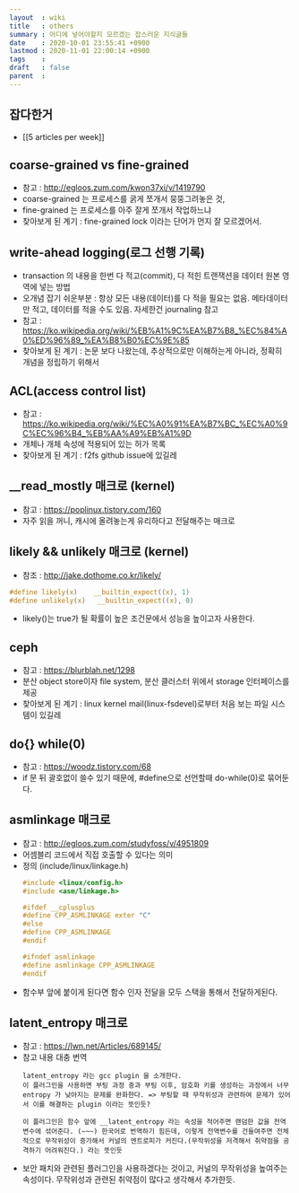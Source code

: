 ```yaml
---
layout  : wiki
title   : others
summary : 어디에 넣어야할지 모르겠는 잡스러운 지식글들
date    : 2020-10-01 23:55:41 +0900
lastmod : 2020-11-01 22:00:14 +0900
tags    :
draft   : false
parent  :
---
```


## 잡다한거
 * [[5 articles per week]]

## coarse-grained vs fine-grained
 * 참고 : http://egloos.zum.com/kwon37xi/v/1419790
 * coarse-grained 는 프로세스를 굵게 쪼개서 뭉뚱그려놓은 것,
 * fine-grained 는 프로세스를 아주 잘게 쪼개서 작업하느냐
 * 찾아보게 된 계기 : fine-grained lock 이라는 단어가 먼지 잘 모르겠어서.

## write-ahead logging(로그 선행 기록)
 * transaction 의 내용을 한번 다 적고(commit), 다 적힌 트랜잭션을 데이터 원본 영역에 넣는 방법
 * 오개념 잡기 쉬운부분 : 항상 모든 내용(데이터)를 다 적을 필요는 없음. 메타데이터만 적고, 데이터를 적을 수도 있음. 자세한건 journaling 참고
 * 참고 : https://ko.wikipedia.org/wiki/%EB%A1%9C%EA%B7%B8_%EC%84%A0%ED%96%89_%EA%B8%B0%EC%9E%85
 * 찾아보게 된 계기 : 논문 보다 나왔는데, 추상적으로만 이해하는게 아니라, 정확히 개념을 정립하기 위해서

## ACL(access control list)
 * 참고 : https://ko.wikipedia.org/wiki/%EC%A0%91%EA%B7%BC_%EC%A0%9C%EC%96%B4_%EB%AA%A9%EB%A1%9D
 * 개체나 개체 속성에 적용되어 있는 허가 목록
 * 찾아보게 된 계기 : f2fs github issue에 있길레

## __read_mostly 매크로 (kernel)
 * 참고 : https://poplinux.tistory.com/160
 * 자주 읽을 꺼니, 캐시에 올려놓는게 유리하다고 전달해주는 매크로

## likely && unlikely 매크로 (kernel)
 * 참조 : http://jake.dothome.co.kr/likely/
  ```c
  #define likely(x)    __builtin_expect((x), 1)
  #define unlikely(x)   __builtin_expect((x), 0)
  ```
 * likely()는 true가 될 확률이 높은 조건문에서 성능을 높이고자 사용한다.

## ceph
 * 참고 : https://blurblah.net/1298
 * 분산 object store이자 file system, 분산 클러스터 위에서 storage 인터페이스를 제공
 * 찾아보게 된 계기 : linux kernel mail(linux-fsdevel)로부터 처음 보는 파일 시스템이 있길레

## do{} while(0)
 * 참고 : https://woodz.tistory.com/68
 * if 문 뒤 괄호없이 쓸수 있기 때문에, #define으로 선언할때 do-while(0)로 묶어둔다.

## asmlinkage 매크로
 * 참고 : http://egloos.zum.com/studyfoss/v/4951809
 * 어셈블리 코드에서 직접 호출할 수 있다는 의미
 * 정의 (include/linux/linkage.h)
   ```c
   #include <linux/config.h>
   #include <asm/linkage.h>

   #ifdef __cplusplus
   #define CPP_ASMLINKAGE exter "C"
   #else
   #define CPP_ASMLINKAGE
   #endif

   #ifndef asmlinkage
   #define asmlinkage CPP_ASMLINKAGE
   #endif
   ```
 * 함수부 앞에 붙이게 된다면 함수 인자 전달을 모두 스택을 통해서 전달하게된다.

## latent_entropy 매크로
 * 참고 : https://lwn.net/Articles/689145/
 * 참고 내용 대충 번역
   ```
   latent_entropy 라는 gcc plugin 을 소개한다.
   이 플러그인을 사용하면 부팅 과정 중과 부팅 이후, 암호화 키를 생성하는 과정에서 너무 entropy 가 낮아지는 문제를 완화한다. => 부팅할 때 무작위성과 관련하여 문제가 있어서 이를 해결하는 plugin 이라는 뜻인듯?

   이 플러그인은 함수 앞에 __latent_entropy 라는 속성을 적어주면 랜덤한 값을 전역 변수에 섞어준다. (~~~) 한국어로 번역하기 힘든데, 이렇게 전역변수를 건들여주면 전체적으로 무작위성이 증가해서 커널의 엔트로피가 커진다.(무작위성을 저격해서 취약점을 공격하기 어려워진다.) 라는 뜻인듯
   ```
 * 보안 패치와 관련된 플러그인을 사용하겠다는 것이고, 커널의 무작위성을 높여주는 속성이다. 무작위성과 관련된 취약점이 많다고 생각해서 추가한듯.
